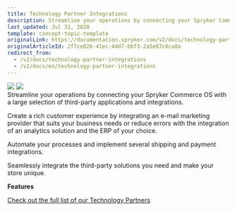 ```yaml
---
title: Technology Partner Integrations
description: Streamline your operations by connecting your Spryker Commerce OS with a large selection of third-party applications and integrations.
last_updated: Jul 31, 2020
template: concept-topic-template
originalLink: https://documentation.spryker.com/v2/docs/technology-partner-integrations
originalArticleId: 2f7ce026-41ec-44d7-bbf3-2a5e87c6ca8a
redirect_from:
  - /v2/docs/technology-partner-integrations
  - /v2/docs/en/technology-partner-integrations
---
```


<div class='feature-text'>
    <div class='feature-images'>
    <img class="light-mode" src="https://spryker.s3.eu-central-1.amazonaws.com/docs/Document+360/Capabilities+icons/light/Technology+Partner+Integrations.svg"/>
    <img class="dark-mode" src="https://spryker.s3.eu-central-1.amazonaws.com/docs/Document+360/Capabilities+icons/dark/integration.svg"/>
    </div>
    <div class="feature-text-wrap">
Streamline your operations by connecting your Spryker Commerce OS with a large selection of third-party applications and integrations.

Create a rich customer experience by integrating an e-mail marketing provider that suits your business needs or reduce errors with the integration of an analytics solution and the ERP of your choice.

Automate your processes and implement several shipping and payment integrations.

Seamlessly integrate the third-party solutions you need and make your store unique.
</div>
</div>

**Features**
<div>
<a class="feature-link" href="/docs/scos/user/technology-partners/{{page.version}}/technology-partner-integration.html">Check out the full list of our Technology Partners</a>
</div>
<!--
<map id="map1">
        <area shape="rectangle" coords="3,2,222,106" dragDirection="0" href="/docs/scos/user/technology-partners/{{page.version}}/product-information-pimerp/akeneo/akeneo.html" />
        <area shape="rectangle" coords="224,1,477,105" dragDirection="0" href="/docs/scos/user/technology-partners/{{page.version}}/hosting-providers/metaways.html" />
        <area shape="rectangle" coords="479,2,711,105" dragDirection="0" href="/docs/scos/user/technology-partners/{{page.version}}/operational-tools-monitoring-legal-etc/data-virtuality.html" />
        <area shape="rectangle" coords="2,107,229,197" dragDirection="0" href="/docs/scos/user/technology-partners/{{page.version}}/payment-partners/klarna/klarna.html" />
        <area shape="rectangle" coords="230,106,479,196" dragDirection="0" href="/docs/scos/user/technology-partners/{{page.version}}/content-management/styla.html" />
        <area shape="rectangle" coords="480,107,713,197" dragDirection="0" href="/docs/scos/user/technology-partners/{{page.version}}/payment-partners/ratepay.html" />
        <area shape="rectangle" coords="1,199,230,308" dragDirection="0" href="/docs/scos/user/technology-partners/{{page.version}}/payment-partners/computop.html" />
        <area shape="rectangle" coords="231,196,480,306" dragDirection="0" href="/docs/scos/user/technology-partners/{{page.version}}/hosting-providers/continum.html" />
        <area shape="rectangle" coords="481,198,712,308" dragDirection="0" href="/docs/scos/user/technology-partners/{{page.version}}/hosting-providers/claranet.html" />
        <area shape="rectangle" coords="1,310,232,407" dragDirection="0" href="/docs/scos/user/technology-partners/{{page.version}}/payment-partners/afterpay.html" />
        <area shape="rectangle" coords="234,307,482,408" dragDirection="0" href="/docs/scos/user/technology-partners/{{page.version}}/marketing-and-conversion/personalization-and-cross-selling/econda/econda.html" />
        <area shape="rectangle" coords="483,309,710,406" dragDirection="0" href="/docs/scos/user/technology-partners/202108.0/marketing-and-conversion/analytics/fact-finder.html" />
        <area shape="rectangle" coords="1,408,235,501" dragDirection="0" href="/docs/scos/user/technology-partners/{{page.version}}/payment-partners/bs-payone/bs-payone.html" />
        <area shape="rectangle" coords="237,408,484,502" dragDirection="0" href="/docs/scos/user/technology-partners/{{page.version}}/marketing-and-conversion/analytics/mindlab.html" />
        <area shape="rectangle" coords="483,407,710,503" dragDirection="0" href="/docs/scos/user/technology-partners/{{page.version}}/marketing-and-conversion/analytics/channelpilot-analytics.html" />
        <area shape="rectangle" coords="2,500,236,611" dragDirection="0" href="/docs/scos/user/technology-partners/{{page.version}}/payment-partners/arvato.html" />
        <area shape="rectangle" coords="236,502,483,612" dragDirection="0" href="/docs/scos/user/technology-partners/{{page.version}}/payment-partners/billpay.html" />
        <area shape="rectangle" coords="484,503,712,612" dragDirection="0" href="/docs/scos/user/technology-partners/{{page.version}}/marketing-and-conversion/analytics/minubo.html" />
        <area shape="rectangle" coords="3,612,238,721" dragDirection="0" href="/docs/scos/user/technology-partners/{{page.version}}/payment-partners/heidelpay/heidelpay.html" />
        <area shape="rectangle" coords="238,611,483,720" dragDirection="0" href="/docs/scos/user/technology-partners/{{page.version}}/finance-and-accounting/nitrobox.html" />
        <area shape="rectangle" coords="484,611,711,721" dragDirection="0" href="/docs/scos/user/technology-partners/{{page.version}}/payment-partners/amazon-pay.html" />
        <area shape="rectangle" coords="1,720,241,808" dragDirection="0" href="/docs/scos/user/technology-partners/{{page.version}}/payment-partners/payolution/payolution.html" />
        <area shape="rectangle" coords="241,723,486,810" dragDirection="0" href="/docs/scos/user/technology-partners/{{page.version}}/hosting-providers/root-360.html" />
        <area shape="rectangle" coords="486,723,712,807" dragDirection="0" href="/docs/scos/user/technology-partners/{{page.version}}/payment-partners/braintree.html" />
    </map>
-->
<!-- ../../Resources/Images/IP Integrations.png" usemap="#map1 -->

